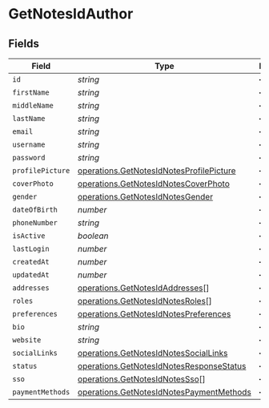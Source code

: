 # GetNotesIdAuthor


## Fields

| Field                                                                                                | Type                                                                                                 | Required                                                                                             | Description                                                                                          |
| ---------------------------------------------------------------------------------------------------- | ---------------------------------------------------------------------------------------------------- | ---------------------------------------------------------------------------------------------------- | ---------------------------------------------------------------------------------------------------- |
| `id`                                                                                                 | *string*                                                                                             | :heavy_minus_sign:                                                                                   | N/A                                                                                                  |
| `firstName`                                                                                          | *string*                                                                                             | :heavy_minus_sign:                                                                                   | N/A                                                                                                  |
| `middleName`                                                                                         | *string*                                                                                             | :heavy_minus_sign:                                                                                   | N/A                                                                                                  |
| `lastName`                                                                                           | *string*                                                                                             | :heavy_minus_sign:                                                                                   | N/A                                                                                                  |
| `email`                                                                                              | *string*                                                                                             | :heavy_minus_sign:                                                                                   | N/A                                                                                                  |
| `username`                                                                                           | *string*                                                                                             | :heavy_minus_sign:                                                                                   | N/A                                                                                                  |
| `password`                                                                                           | *string*                                                                                             | :heavy_minus_sign:                                                                                   | N/A                                                                                                  |
| `profilePicture`                                                                                     | [operations.GetNotesIdNotesProfilePicture](../../models/operations/getnotesidnotesprofilepicture.md) | :heavy_minus_sign:                                                                                   | N/A                                                                                                  |
| `coverPhoto`                                                                                         | [operations.GetNotesIdNotesCoverPhoto](../../models/operations/getnotesidnotescoverphoto.md)         | :heavy_minus_sign:                                                                                   | N/A                                                                                                  |
| `gender`                                                                                             | [operations.GetNotesIdNotesGender](../../models/operations/getnotesidnotesgender.md)                 | :heavy_minus_sign:                                                                                   | N/A                                                                                                  |
| `dateOfBirth`                                                                                        | *number*                                                                                             | :heavy_minus_sign:                                                                                   | N/A                                                                                                  |
| `phoneNumber`                                                                                        | *string*                                                                                             | :heavy_minus_sign:                                                                                   | N/A                                                                                                  |
| `isActive`                                                                                           | *boolean*                                                                                            | :heavy_minus_sign:                                                                                   | N/A                                                                                                  |
| `lastLogin`                                                                                          | *number*                                                                                             | :heavy_minus_sign:                                                                                   | N/A                                                                                                  |
| `createdAt`                                                                                          | *number*                                                                                             | :heavy_minus_sign:                                                                                   | N/A                                                                                                  |
| `updatedAt`                                                                                          | *number*                                                                                             | :heavy_minus_sign:                                                                                   | N/A                                                                                                  |
| `addresses`                                                                                          | [operations.GetNotesIdAddresses](../../models/operations/getnotesidaddresses.md)[]                   | :heavy_minus_sign:                                                                                   | N/A                                                                                                  |
| `roles`                                                                                              | [operations.GetNotesIdNotesRoles](../../models/operations/getnotesidnotesroles.md)[]                 | :heavy_minus_sign:                                                                                   | N/A                                                                                                  |
| `preferences`                                                                                        | [operations.GetNotesIdNotesPreferences](../../models/operations/getnotesidnotespreferences.md)       | :heavy_minus_sign:                                                                                   | N/A                                                                                                  |
| `bio`                                                                                                | *string*                                                                                             | :heavy_minus_sign:                                                                                   | N/A                                                                                                  |
| `website`                                                                                            | *string*                                                                                             | :heavy_minus_sign:                                                                                   | N/A                                                                                                  |
| `socialLinks`                                                                                        | [operations.GetNotesIdNotesSocialLinks](../../models/operations/getnotesidnotessociallinks.md)       | :heavy_minus_sign:                                                                                   | N/A                                                                                                  |
| `status`                                                                                             | [operations.GetNotesIdNotesResponseStatus](../../models/operations/getnotesidnotesresponsestatus.md) | :heavy_minus_sign:                                                                                   | N/A                                                                                                  |
| `sso`                                                                                                | [operations.GetNotesIdNotesSso](../../models/operations/getnotesidnotessso.md)[]                     | :heavy_minus_sign:                                                                                   | N/A                                                                                                  |
| `paymentMethods`                                                                                     | [operations.GetNotesIdNotesPaymentMethods](../../models/operations/getnotesidnotespaymentmethods.md) | :heavy_minus_sign:                                                                                   | N/A                                                                                                  |